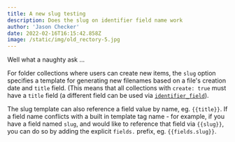 ```yaml
---
title: A new slug testing
description: Does the slug on identifier field name work
author: 'Jason Checker'
date: 2022-02-16T16:15:42.858Z
image: /static/img/old_rectory-5.jpg
---
```


Well what a naughty ask ...

For folder collections where users can create new items, the `slug` option
specifies a template for generating new filenames based on a file's creation
date and `title` field. (This means that all collections
with `create: true` must have a `title` field (a different field can be used
via [`identifier_field`](https://www.netlifycms.org/docs/configuration-options/#identifier_field)).

The slug template can also reference a field value by name, eg. `{{title}}`. If
a field name conflicts with a built in template tag name - for example, if you
have a field named `slug`, and would like to reference that field
via `{{slug}}`, you can do so by adding the explicit `fields.` prefix,
eg. `{{fields.slug}}`.
